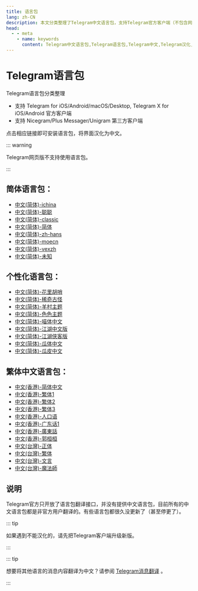```yaml
---
title: 语言包
lang: zh-CN
description: 本文分类整理了Telegram中文语言包，支持Telegram官方客户端（不包含网页版）和部分第三方客户端。点击相应链接即可安装语言包，将界面汉化为中文。访问TGwiki - Telegram知识库，了解更多Telegram使用技巧。
head:
  - - meta
    - name: keywords
      content: Telegram中文语言包,Telegram语言包,Telegram中文,Telegram汉化,TG中文语言包,TG语言包,TG中文,TG汉化,电报中文语言包,电报语言包,电报中文,电报汉化,Telegram设置,TGwiki,Telegram知识库
---
```


# Telegram语言包

Telegram语言包分类整理

- 支持 Telegram for iOS/Android/macOS/Desktop, Telegram X for iOS/Android 官方客户端
- 支持 Nicegram/Plus Messager/Unigram 第三方客户端

点击相应链接即可安装语言包，将界面汉化为中文。

::: warning

Telegram网页版不支持使用语言包。

:::

## 简体语言包：

- [中文(简体)-ichina](https://t.me/setlanguage/ichina)
- [中文(简体)-聪聪](https://t.me/setlanguage/zhcncc)
- [中文(简体)-classic](https://t.me/setlanguage/classic-zh-cn)
- [中文(简体)-简体](https://t.me/setlanguage/classic-zh)
- [中文(简体)-zh-hans](https://t.me/setlanguage/zh-hans-beta)
- [中文(简体)-moecn](https://t.me/setlanguage/moecn)
- [中文(简体)-vexzh](https://t.me/setlanguage/vexzh)
- [中文(简体)-未知](https://t.me/setlanguage/cnsimplified)

## 个性化语言包：

- [中文(简体)-花里胡哨](https://t.me/setlanguage/qingwa)
- [中文(简体)-稀奇古怪](https://t.me/setlanguage/xiaowa)
- [中文(简体)-羊村主题](https://t.me/setlanguage/wayang) 
- [中文(简体)-色色主题](https://t.me/setlanguage/ydorz)
- [中文(简体)-喵体中文](https://t.me/setlanguage/meowcn) 
- [中文(简体)-江湖中文版](https://t.me/setlanguage/jianghu) 
- [中文(简体)-江湖侠客版](https://t.me/setlanguage/baoku)
- [中文(简体)-瓜体中文](https://t.me/setlanguage/duang-zh-cn) 
- [中文(简体)-瓜皮中文](https://t.me/setlanguage/duangr-zhcn)

## 繁体中文语言包：

- [中文(香港)-简体中文](https://t.me/setlanguage/zh-hans-raw)
- [中文(香港)-繁体1](https://t.me/setlanguage/hongkong)
- [中文(香港)-繁体2](https://t.me/setlanguage/zhhant-hk)
- [中文(香港)-繁体3](https://t.me/setlanguage/zh-hant-raw)
- [中文(香港)-人口语](https://t.me/setlanguage/hongkonger)
- [中文(香港)-广东话1](https://t.me/setlanguage/zhhkpb1)
- [中文(香港)-廣東話](https://t.me/setlanguage/cantonese)
- [中文(香港)-郭桓桓](https://t.me/setlanguage/zhong-taiwan-traditional)
- [中文(台灣)-正体](https://t.me/setlanguage/taiwan)
- [中文(台灣)-繁体](https://t.me/setlanguage/zh-hant-beta)
- [中文(台灣)-文言](https://t.me/setlanguage/chinese-ancient)
- [中文(台灣)-魔法師](https://t.me/setlanguage/encha)

## 说明
Telegram官方只开放了语言包翻译接口，并没有提供中文语言包，目前所有的中文语言包都是非官方用户翻译的。有些语言包都很久没更新了（甚至停更了）。

::: tip

如果遇到不能汉化的，请先把Telegram客户端升级新版。

:::

::: tip

想要将其他语言的消息内容翻译为中文？请参阅 [Telegram消息翻译](/tgwiki/translate) 。

:::